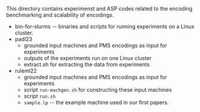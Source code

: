 This directory contains experimenst and ASP codes related to the encoding benchmarking and scalability of encodings. 

* bin-for-slurms -- binaries and scripts for running experiments on a Linux cluster.
* padl23
    * grounded input machines and PMS encodings as input for experiments
    * outputs of the experiments run on one Linux cluster
    * extract.sh for extracting the data from experiments
* ruleml22
    * grounded input machines and PMS encodings as input for experiments
    * script `run-machgen.sh` for constructing these input machines
    * script `run.sh`
    * `sample.lp` -- the example machine used in our first papers.
